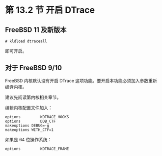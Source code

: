 # 第 13.2 节 开启 DTrace

## FreeBSD 11 及新版本

`# kldload dtraceall`

即可开启。

## 对于 FreeBSD 9/10

FreeBSD 内核默认没有开启 DTrace 这项功能。要开启本功能必须加入参数重新编译内核。

建议先阅读第内核相关章节。

编辑内核配置文件加入：

```shell-session
options         KDTRACE_HOOKS
options         DDB_CTF
makeoptions	DEBUG=-g
makeoptions	WITH_CTF=1
```

如果是 64 位操作系统：

```shell-session
options         KDTRACE_FRAME
```


